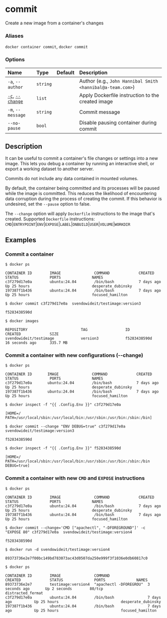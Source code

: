 # commit

<!---MARKER_GEN_START-->
Create a new image from a container's changes

### Aliases

`docker container commit`, `docker commit`

### Options

| Name                                   | Type     | Default | Description                                                |
|:---------------------------------------|:---------|:--------|:-----------------------------------------------------------|
| `-a`, `--author`                       | `string` |         | Author (e.g., `John Hannibal Smith <hannibal@a-team.com>`) |
| [`-c`](#change), [`--change`](#change) | `list`   |         | Apply Dockerfile instruction to the created image          |
| `-m`, `--message`                      | `string` |         | Commit message                                             |
| `--no-pause`                           | `bool`   |         | Disable pausing container during commit                    |


<!---MARKER_GEN_END-->

## Description

It can be useful to commit a container's file changes or settings into a new
image. This lets you debug a container by running an interactive shell, or
export a working dataset to another server.

Commits do not include any data contained in mounted volumes.

By default, the container being committed and its processes will be paused
while the image is committed. This reduces the likelihood of encountering data
corruption during the process of creating the commit. If this behavior is
undesired, set the `--pause` option to false.

The `--change` option will apply `Dockerfile` instructions to the image that's
created. Supported `Dockerfile` instructions:
`CMD`|`ENTRYPOINT`|`ENV`|`EXPOSE`|`LABEL`|`ONBUILD`|`USER`|`VOLUME`|`WORKDIR`

## Examples

### Commit a container

```console
$ docker ps

CONTAINER ID        IMAGE               COMMAND             CREATED             STATUS              PORTS              NAMES
c3f279d17e0a        ubuntu:24.04        /bin/bash           7 days ago          Up 25 hours                            desperate_dubinsky
197387f1b436        ubuntu:24.04        /bin/bash           7 days ago          Up 25 hours                            focused_hamilton

$ docker commit c3f279d17e0a  svendowideit/testimage:version3

f5283438590d

$ docker images

REPOSITORY                        TAG                 ID                  CREATED             SIZE
svendowideit/testimage            version3            f5283438590d        16 seconds ago      335.7 MB
```

### <a name="change"></a> Commit a container with new configurations (--change)

```console
$ docker ps

CONTAINER ID       IMAGE               COMMAND             CREATED             STATUS              PORTS              NAMES
c3f279d17e0a       ubuntu:24.04        /bin/bash           7 days ago          Up 25 hours                            desperate_dubinsky
197387f1b436       ubuntu:24.04        /bin/bash           7 days ago          Up 25 hours                            focused_hamilton

$ docker inspect -f "{{ .Config.Env }}" c3f279d17e0a

[HOME=/ PATH=/usr/local/sbin:/usr/local/bin:/usr/sbin:/usr/bin:/sbin:/bin]

$ docker commit --change "ENV DEBUG=true" c3f279d17e0a  svendowideit/testimage:version3

f5283438590d

$ docker inspect -f "{{ .Config.Env }}" f5283438590d

[HOME=/ PATH=/usr/local/sbin:/usr/local/bin:/usr/sbin:/usr/bin:/sbin:/bin DEBUG=true]
```

### Commit a container with new `CMD` and `EXPOSE` instructions

```console
$ docker ps

CONTAINER ID        IMAGE               COMMAND             CREATED             STATUS              PORTS              NAMES
c3f279d17e0a        ubuntu:24.04        /bin/bash           7 days ago          Up 25 hours                            desperate_dubinsky
197387f1b436        ubuntu:24.04        /bin/bash           7 days ago          Up 25 hours                            focused_hamilton

$ docker commit --change='CMD ["apachectl", "-DFOREGROUND"]' -c "EXPOSE 80" c3f279d17e0a  svendowideit/testimage:version4

f5283438590d

$ docker run -d svendowideit/testimage:version4

89373736e2e7f00bc149bd783073ac43d0507da250e999f3f1036e0db60817c0

$ docker ps

CONTAINER ID        IMAGE               COMMAND                 CREATED             STATUS              PORTS              NAMES
89373736e2e7        testimage:version4  "apachectl -DFOREGROU"  3 seconds ago       Up 2 seconds        80/tcp             distracted_fermat
c3f279d17e0a        ubuntu:24.04        /bin/bash               7 days ago          Up 25 hours                            desperate_dubinsky
197387f1b436        ubuntu:24.04        /bin/bash               7 days ago          Up 25 hours                            focused_hamilton
```
